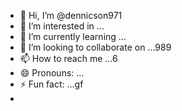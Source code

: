 - 👋 Hi, I’m @dennicson971
- 👀 I’m interested in ...
- 🌱 I’m currently learning ...
- 💞️ I’m looking to collaborate on ...989
- 📫 How to reach me ...6
- 😄 Pronouns: ...
- ⚡ Fun fact: ...gf
- 

<!---
dennicson971/dennicson971 is a ✨ special ✨ repository because its `README.md` (this file) appears on your GitHub profile.
You can click the Preview link to take a look at your changes.
--->
